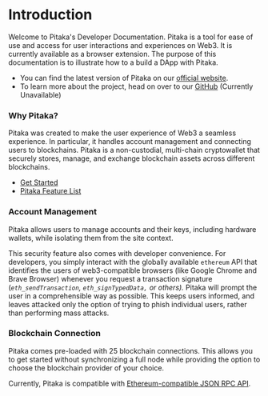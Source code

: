 # Introduction

Welcome to Pitaka's Developer Documentation. Pitaka is a tool for ease of use and access for user interactions and experiences on Web3. It is currently available as a browser extension. The purpose of this documentation is to illustrate how to a build a DApp with Pitaka.

* You can find the latest version of Pitaka on our [official website](https://pitaka.io).
* To learn more about the project, head on over to our [GitHub](https://github.com/tetrixtech/pitaka-wallet) (Currently Unavailable)

### Why Pitaka?

Pitaka was created to make the user experience of Web3 a seamless experience. In particular, it handles account management and connecting users to blockchains. Pitaka is a non-custodial, multi-chain cryptowallet that securely stores, manage, and exchange blockchain assets across different blockchains.

* [Get Started](guides/getting-started/)
* [Pitaka Feature List](guides/pitaka-feature-list.md)

### Account Management

Pitaka allows users to manage accounts and their keys, including hardware wallets, while isolating them from the site context.

This security feature also comes with developer convenience. For developers, you simply interact with the globally available `ethereum` API that identifies the users of web3-compatible browsers (like Google Chrome and Brave Browser) whenever you request a transaction signature (_`eth_sendTransaction`, `eth_signTypedData,` or others)._ Pitaka will prompt the user in a comprehensible way as possible. This keeps users informed, and leaves attacked only the option of trying to phish individual users, rather than performing mass attacks.

### Blockchain Connection

Pitaka comes pre-loaded with 25 blockchain connections. This allows you to get started without synchronizing a full node while providing the option to choose the blockchain provider of your choice.

Currently, Pitaka is compatible with [Ethereum-compatible JSON RPC API](https://eth.wiki/json-rpc/API).

